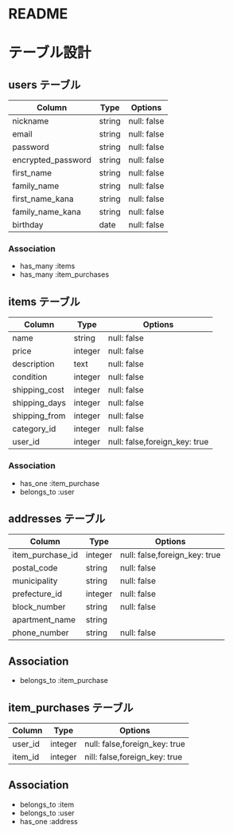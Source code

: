 # README
# テーブル設計

## users テーブル

| Column              | Type   | Options     |
| --------------------| ------ | ----------- |
| nickname            | string | null: false |
| email               | string | null: false |
| password            | string | null: false |
| encrypted_password  | string | null: false |
| first_name          | string | null: false |
| family_name         | string | null: false |
| first_name_kana     | string | null: false |
| family_name_kana    | string | null: false |
| birthday            | date   | null: false |

### Association

- has_many :items
- has_many :item_purchases


## items テーブル

| Column       | Type       | Options                        |
| ------------ | ---------- | ------------------------------ |
| name         | string     | null: false                    |
| price        | integer    | null: false                    |
| description  | text       | null: false                    |
| condition    | integer    | null: false                    |
| shipping_cost| integer    | null: false                    |
| shipping_days| integer    | null: false                    |
| shipping_from| integer    | null: false                    |
| category_id  | integer    | null: false                    |
| user_id      | integer    | null: false,foreign_key: true  |

### Association
- has_one :item_purchase
- belongs_to :user


## addresses テーブル

| Column              | Type       | Options                        |
| ------------------- | ---------- | ------------------------------ |
| item_purchase_id    | integer    | null: false,foreign_key: true  |
| postal_code         | string     | null: false                    |
| municipality        | string     | null: false                    |
| prefecture_id       | integer    | null: false                    |
| block_number        | string     | null: false                    |
| apartment_name      | string     |                                |
| phone_number	      | string     | null: false                    |

## Association

- belongs_to :item_purchase

## item_purchases テーブル

| Column      | Type     | Options                        |
| ----------- | -------- | -------------------------------|
| user_id     | integer  | null: false,foreign_key: true  |
| item_id     | integer  | nill: false,foreign_key: true  |

## Association
- belongs_to :item
- belongs_to :user
- has_one :address

